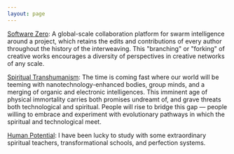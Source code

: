 ```yaml
---
layout: page
---
```


[Software Zero][]: A global-scale collaboration platform for swarm intelligence around a project, which retains the edits and contributions of every author throughout the history of the interweaving. This "branching" or "forking" of creative works encourages a diversity of perspectives in creative networks of any scale.

[Spiritual Transhumanism][]: The time is coming fast where our world will be teeming with nanotechnology-enhanced bodies, group minds, and a merging of organic and electronic intelligences.  This imminent age of physical immortality carries both promises undreamt of, and grave threats both technological and spiritual.  People will rise to bridge this gap &#8212; people willing to embrace and experiment with evolutionary pathways in which the spiritual and technological meet.  
 
[Human Potential][]: I have been lucky to study with some extraordinary spiritual teachers, transformational schools, and perfection systems. 
                                 

[Software Zero]: http://enlightenedstructure.org/Software_Zero/
[Fork This]: ../Fork_This
[Spiritual Transhumanism]: ../Spiritual_Transhumanism

[Heart of the Sun]: http://heartofthesun.net                                      
[Open Source Screenplays]: http://opensourcescreenplays.net

[Human Potential]: ../Human_Potential


<!-- 
Open Source Screenplays
=======================

[Heart of the Sun][]: An open source remixable science fiction movie:  _SunOne: a living breathing space station, weaving an intricate web around the Sun, a synergy of humans and spiritually presenced AI.  Human bodies with built in DNA-based organic computational abilities distributed throughout, every cell a processing unit. Physical immortality is easy, and only the really spiritually committed choose to die..._
-->

